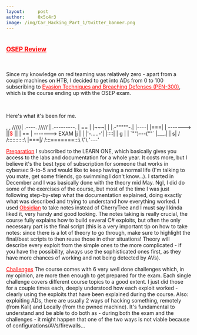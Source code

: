 ```yaml
---
layout:     post
author:     0x5c4r3
image: /img/Car_Hacking_Part_1/twitter_banner.png
---
```

# <span style="color:red;font-size:17px;"><ins><b>OSEP Review</b></ins></span>

&nbsp;

Since my knowledge on red teaming was relatively zero - apart from a couple machines on HTB, I decided to get into ADs from 0 to 100 subscribing to <a href="https://www.offsec.com/courses/pen-300/" style="color:red;">Evasion Techniques and Breaching Defenses (PEN-300)</a>, which is the course ending up with the OSEP exam.

&nbsp;

Here's what it's been for me.
&nbsp;

<p>                  
   ,   ,                        
  /////|                        .----.
 ///// |            .---------. | == |
|~~~|  |            |.-"""""-.| |----|
|===|  |  ------->  ||<span style="color:red;">$</span>        || | == | -------> EXAM
|j  |  |            |'-.....-'| |::::|
| g |  |            `"")---(""` |___.|
|  s| /            /:::::::::::\    
|===|/            /:::=======:::\ \"\
'---'               

</p>

<ins style="color:red;">Preparation</ins>
I subscribed to the LEARN ONE, which basically gives you access to the labs and documentation for a whole year. It costs more, but I believe it's the best type of subscription for someone that works in cybersec 9-to-5 and would like to keep having a normal life (I'm talking to you mate, get some friends, go swimming I don't know...). I started in December and I was basically done with the theory mid May. Ngl, I did do some of the exercises of the course, but most of the time I was just following step-by-step what the documentation explained, doing exactly what was described and trying to understand how everything worked. I used <a href="https://obsidian.md/" style="color:red;">Obsidian</a> to take notes instead of CherryTree and I must say I kinda liked it, very handy and good looking.
The notes taking is really crucial, the course fully explains how to build several C# exploits, but often the only necessary part is the final script (this is a very important tip on how to take notes: since there is a lot of theory to go through, make sure to highlight the final/best scripts to then reuse those in other situations! Theory will describe every exploit from the simple ones to the more complicated - if you have the possibility, always use the sophisticated ones first, as they have more chances of working and not being detected by AVs).
&nbsp;

<ins style="color:red;">Challenges</ins>
The course comes with 6 very well done challenges which, in my opinion, are more then enough to get prepared for the exam. Each single challenge covers different course topics to a good extent.
I just did those for a couple times each, deeply understood how each exploit worked - clearly using the exploits that have been explained during the course.
Also: exploiting ADs, there are usually 2 ways of hacking something, remotely (from Kali) and Locally (from the pwned machine). It's fundamental to understand and be able to do both as - during both the exam and the challenges - it might happen that one of the two ways is not viable because of configurations/AVs/firewalls...


